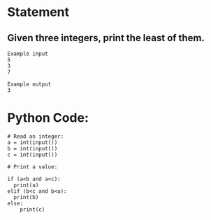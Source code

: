 # Statement
## Given three integers, print the least of them.

```
Example input
5
3
7

Example output
3
```

# Python Code:

```
# Read an integer:
a = int(input())
b = int(input())
c = int(input())

# Print a value:

if (a<b and a<c):
  print(a)
elif (b<c and b<a):
  print(b)
else:
    print(c)
```
